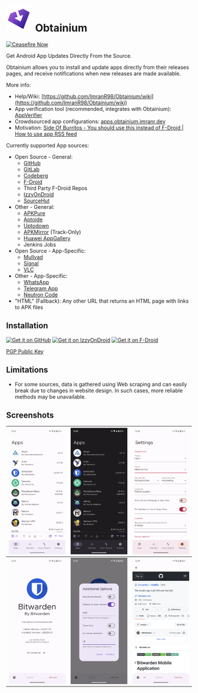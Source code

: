 # ![Obtainium Icon](./assets/graphics/icon_small.png) Obtainium

[![Ceasefire Now](https://badge.techforpalestine.org/default)](https://techforpalestine.org/learn-more)

Get Android App Updates Directly From the Source.

Obtainium allows you to install and update apps directly from their releases pages, and receive notifications when new releases are made available.

More info:
- Help/Wiki: [https://github.com/ImranR98/Obtainium/wiki](https://github.com/ImranR98/Obtainium/wiki)
- App verification tool (recommended, integrates with Obtainium): [AppVerifier](https://github.com/soupslurpr/AppVerifier)
- Crowdsourced app configurations: [apps.obtainium.imranr.dev](https://apps.obtainium.imranr.dev/)
- Motivation: [Side Of Burritos - You should use this instead of F-Droid | How to use app RSS feed](https://youtu.be/FFz57zNR_M0)

Currently supported App sources:
- Open Source - General:
  - [GitHub](https://github.com/)
  - [GitLab](https://gitlab.com/)
  - [Codeberg](https://codeberg.org/)
  - [F-Droid](https://f-droid.org/)
  - Third Party F-Droid Repos
  - [IzzyOnDroid](https://android.izzysoft.de/)
  - [SourceHut](https://git.sr.ht/)
- Other - General:
  - [APKPure](https://apkpure.net/)
  - [Aptoide](https://aptoide.com/)
  - [Uptodown](https://uptodown.com/)
  - [APKMirror](https://apkmirror.com/) (Track-Only)
  - [Huawei AppGallery](https://appgallery.huawei.com/)
  - Jenkins Jobs
- Open Source - App-Specific:
  - [Mullvad](https://mullvad.net/en/)
  - [Signal](https://signal.org/)
  - [VLC](https://videolan.org/)
- Other - App-Specific:
  - [WhatsApp](https://whatsapp.com)
  - [Telegram App](https://telegram.org)
  - [Neutron Code](https://neutroncode.com)
- "HTML" (Fallback): Any other URL that returns an HTML page with links to APK files

## Installation

[<img src="https://github.com/machiav3lli/oandbackupx/blob/034b226cea5c1b30eb4f6a6f313e4dadcbb0ece4/badge_github.png"
    alt="Get it on GitHub"
    height="80">](https://github.com/ImranR98/Obtainium/releases)
[<img src="https://gitlab.com/IzzyOnDroid/repo/-/raw/master/assets/IzzyOnDroid.png"
     alt="Get it on IzzyOnDroid"
     height="80">](https://apt.izzysoft.de/fdroid/index/apk/dev.imranr.obtainium)
[<img src="https://fdroid.gitlab.io/artwork/badge/get-it-on.png"
    alt="Get it on F-Droid"
    height="80">](https://f-droid.org/packages/dev.imranr.obtainium.fdroid/)
     
[PGP Public Key](https://keyserver.ubuntu.com/pks/lookup?search=contact%40imranr.dev&fingerprint=on&op=index)

## Limitations
- For some sources, data is gathered using Web scraping and can easily break due to changes in website design. In such cases, more reliable methods may be unavailable.

## Screenshots

| <img src="./assets/screenshots/1.apps.png" alt="Apps Page" /> | <img src="./assets/screenshots/2.dark_theme.png" alt="Dark Theme" />           | <img src="./assets/screenshots/3.material_you.png" alt="Material You" />    |
| ------------------------------------------------------ | ----------------------------------------------------------------------- | -------------------------------------------------------------------- |
| <img src="./assets/screenshots/4.app.png" alt="App Page" />   | <img src="./assets/screenshots/5.app_opts.png" alt="App Options" /> | <img src="./assets/screenshots/6.app_webview.png" alt="App Web View" /> |
